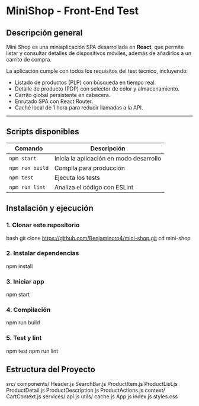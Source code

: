 # MiniShop - Front-End Test

## Descripción general

Mini Shop es una miniaplicación SPA desarrollada en **React**, que permite listar y consultar detalles de dispositivos móviles, además de añadirlos a un carrito de compra.

La aplicación cumple con todos los requisitos del test técnico, incluyendo:
- Listado de productos (PLP) con búsqueda en tiempo real.  
- Detalle de producto (PDP) con selector de color y almacenamiento.  
- Carrito global persistente en cabecera.  
- Enrutado SPA con React Router.  
- Caché local de 1 hora para reducir llamadas a la API.  

---

## Scripts disponibles
| Comando | Descripción |
|----------|--------------|
| `npm start` | Inicia la aplicación en modo desarrollo |
| `npm run build` | Compila para producción |
| `npm test` | Ejecuta los tests |
| `npm run lint` | Analiza el código con ESLint |

## Instalación y ejecución
### 1. Clonar este repositorio  
   bash
   git clone https://github.com/Benjamincro4/mini-shop.git
   cd mini-shop

### 2. Instalar dependencias
   npm install

### 3. Iniciar app
   npm start

### 4. Compilación
   npm run build

### 5. Test y lint
   npm test
   npm run lint

## Estructura del Proyecto
   src/
      components/
         Header.js
         SearchBar.js
         ProductItem.js
         ProductList.js
         ProductDetail.js
         ProductDescription.js
         ProductActions.js
      context/
         CartContext.js
      services/
         api.js
      utils/
         cache.js
      App.js
      index.js
      styles.css   